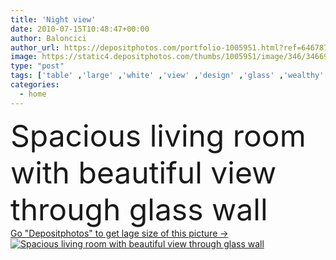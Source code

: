 ```yaml
---
title: 'Night view'
date: 2010-07-15T10:48:47+00:00
author: Baloncici
author_url: https://depositphotos.com/portfolio-1005951.html?ref=64678756
image: https://static4.depositphotos.com/thumbs/1005951/image/346/3466980/api_thumb_450.jpg?forcejpeg=true
type: "post"
tags: ['table' ,'large' ,'white' ,'view' ,'design' ,'glass' ,'wealthy' ,'beautiful' ,'decoration' ,'reflection' ,'black' ,'coffee' ,'carpet' ,'pillow' ,'leather' ,'modern' ,'big' ,'easter' ,'wall' ,'window' ,'windows' ,'night' ,'interior' ,'cozy' ,'home' ,'glamour' ,'with' ,'accessories' ,'clean' ,'salon' ,'live' ,'furniture' ,'room' ,'fancy' ,'in' ,'vase' ,'through' ,'living' ,'billboard' ,'sofa' ,'contemporary' ,'decorating' ,'couch' ,'pillows' ,'livingroom' ,'spacious' ,'and' ,'to' ,'glamorous' ,'cushions' ]
categories: 
  - home
---
```

<div aling="center">
            <font size="60"> Spacious living room with beautiful view through glass wall</font>   
</div>
<div>
    <a href='https://depositphotos.com/3466980/stock-photo-night-view.html?ref=64678756' target=_blank > Go "Depositphotos" to get lage size of this picture ->
        <img href='https://depositphotos.com/3466980/stock-photo-night-view.html?ref=64678756' src='https://static4.depositphotos.com/1005951/346/i/950/depositphotos_3466980-stock-photo-night-view.jpg?forcejpeg=true' alt='Spacious living room with beautiful view through glass wall' >
    </a>
</div>

